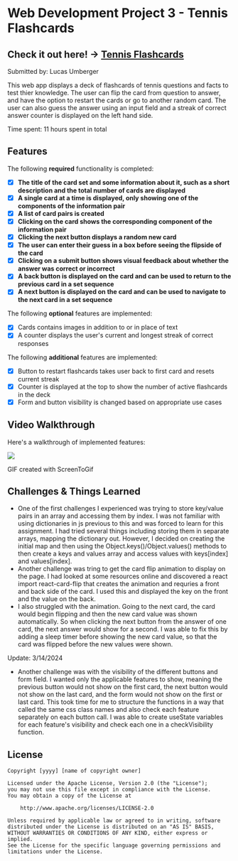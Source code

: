 # Web Development Project 3 - Tennis Flashcards

## Check it out here! -> [Tennis Flashcards](https://lumberger22.github.io/flashcards/)

Submitted by: Lucas Umberger

This web app displays a deck of flashcards of tennis questions and facts to test thier knowledge. The user can flip the card from question to answer, and have the option to restart the cards or go to another random card. The user can also guess the answer using an input field and a streak of correct answer counter is displayed on the left hand side.

Time spent: 11 hours spent in total

## Features

The following **required** functionality is completed:

- [x] **The title of the card set and some information about it, such as a short description and the total number of cards are displayed**
- [x] **A single card at a time is displayed, only showing one of the components of the information pair**
- [x] **A list of card pairs is created**
- [x] **Clicking on the card shows the corresponding component of the information pair**
- [x] **Clicking the next button displays a random new card**
- [x] **The user can enter their guess in a box before seeing the flipside of the card**
- [x] **Clicking on a submit button shows visual feedback about whether the answer was correct or incorrect**
- [x] **A back button is displayed on the card and can be used to return to the previous card in a set sequence**
- [x] **A next button is displayed on the card and can be used to navigate to the next card in a set sequence**

The following **optional** features are implemented:

- [x] Cards contains images in addition to or in place of text
- [x] A counter displays the user's current and longest streak of correct responses

The following **additional** features are implemented:

* [x] Button to restart flashcards takes user back to first card and resets current streak
* [x] Counter is displayed at the top to show the number of active flashcards in the deck
* [x] Form and button visibility is changed based on appropriate use cases

## Video Walkthrough

Here's a walkthrough of implemented features:

![](walkthrough2.gif)

<!-- Replace this with whatever GIF tool you used! -->
GIF created with ScreenToGif
<!-- Recommended tools:
[Kap](https://getkap.co/) for macOS
[ScreenToGif](https://www.screentogif.com/) for Windows
[peek](https://github.com/phw/peek) for Linux. -->

## Challenges & Things Learned

 - One of the first challenges I experienced was trying to store key/value pairs in an array and accessing them by index. I was not familiar with using dictionaries in js previous to this and was forced to learn for this assignment. I had tried several things including storing them in separate arrays, mapping the dictionary out. However, I decided on creating the initial map and then using the Object.keys()/Object.values() methods to then create a keys and values array and access values with keys[index] and values[index].
 - Another challenge was tring to get the card flip animation to display on the page. I had looked at some resources online and discovered a react import react-card-flip that creates the animation and requries a front and back side of the card. I used this and displayed the key on the front and the value on the back.
 - I also struggled with the animation. Going to the next card, the card would begin flipping and then the new card value was shown automatically. So when clicking the next button from the answer of one card, the next answer would show for a second. I was able to fix this by adding a sleep timer before showing the new card value, so that the card was flipped before the new values were shown.

Update: 3/14/2024

 - Another challenge was with the visibility of the different buttons and form field. I wanted only the applicable features to show, meaning the previous button would not show on the first card, the next button would not show on the last card, and the form would not show on the first or last card. This took time for me to structure the functions in a way that called the same css class names and also check each feature separately on each button call. I was able to create useState variables for each feature's visibility and check each one in a checkVisibility function.

## License

    Copyright [yyyy] [name of copyright owner]

    Licensed under the Apache License, Version 2.0 (the "License");
    you may not use this file except in compliance with the License.
    You may obtain a copy of the License at

        http://www.apache.org/licenses/LICENSE-2.0

    Unless required by applicable law or agreed to in writing, software
    distributed under the License is distributed on an "AS IS" BASIS,
    WITHOUT WARRANTIES OR CONDITIONS OF ANY KIND, either express or implied.
    See the License for the specific language governing permissions and
    limitations under the License.
